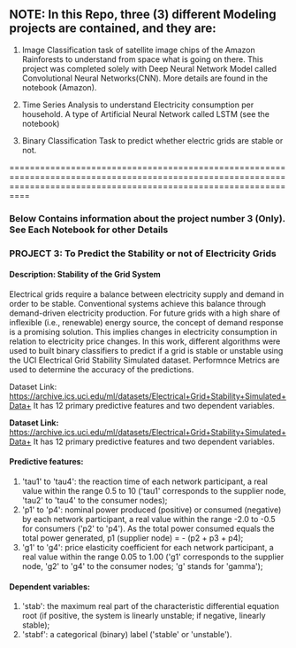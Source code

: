 ## NOTE: In this Repo, three (3) different Modeling projects are contained, and they are:
1. Image Classification task of satellite image chips of the Amazon Rainforests to understand from space what is going on there. This project was completed solely with Deep Neural Network Model called Convolutional Neural Networks(CNN). More details are found in the notebook (Amazon).

2. Time Series Analysis to understand Electricity consumption per household. A type of Artificial Neural Network called LSTM (see the notebook)

3. Binary Classification Task to predict whether electric grids are stable or not.


======================================================================================================================================================================



### Below Contains information about the project number 3 (Only). See Each Notebook for other Details

### PROJECT 3: To Predict the Stability or not of Electricity Grids
#### Description: Stability of the Grid System
Electrical grids require a balance between electricity supply and demand in order to be stable. Conventional systems achieve this balance through demand-driven electricity production. For future grids with a high share of inflexible (i.e., renewable) energy source, the concept of demand response is a promising solution. This implies changes in electricity consumption in relation to electricity price changes. In this work, different algorithms were used to built binary classifiers to predict if a grid is stable or unstable using the UCI Electrical Grid Stability Simulated dataset. Performnce Metrics are used to determine the accuracy of the predictions.

Dataset Link: https://archive.ics.uci.edu/ml/datasets/Electrical+Grid+Stability+Simulated+Data+ It has 12 primary predictive features and two dependent variables.

**Dataset Link:** https://archive.ics.uci.edu/ml/datasets/Electrical+Grid+Stability+Simulated+Data+
It has 12 primary predictive features and two dependent variables.

#### Predictive features:	
1.	'tau1' to 'tau4': the reaction time of each network participant, a real value within the range 0.5 to 10 ('tau1' corresponds to the supplier node, 'tau2' to 'tau4' to the consumer nodes);
2.	'p1' to 'p4': nominal power produced (positive) or consumed (negative) by each network participant, a real value within the range -2.0 to -0.5 for consumers ('p2' to 'p4'). As the total power consumed equals the total power generated, p1 (supplier node) = - (p2 + p3 + p4);
3.	'g1' to 'g4': price elasticity coefficient for each network participant, a real value within the range 0.05 to 1.00 ('g1' corresponds to the supplier node, 'g2' to 'g4' to the consumer nodes; 'g' stands for 'gamma');

#### Dependent variables:
1.	'stab': the maximum real part of the characteristic differential equation root (if positive, the system is linearly unstable; if negative, linearly stable);
2.	'stabf': a categorical (binary) label ('stable' or 'unstable').
